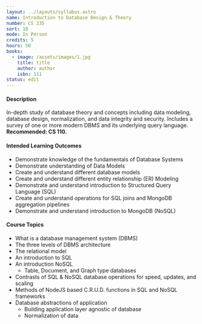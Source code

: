 ```yaml
---
layout: ../layouts/syllabus.astro
name: Introduction to Database Design & Theory
number: CS 235
sort: 10
mode: In Person
credits: 5
hours: 50
books:
  - image: /assets/images/1.jpg
    title: title
    author: author
    isbn: 111
status: edit
---
```


<!-- Rationale for changes: To add non-relational databases and their methods.
GRISMER: In general these MCOs are general enough to apply to what we do AND what they do on the main campus. What are we missing? I can see that the Topics only cover SQL we should add broad topic areas for NoSql -->

#### Description

In-depth study of database theory and concepts including data modeling, database design, normalization, and data integrity and security. Includes a survey of one or more modern DBMS and its underlying query language. **Recommended: CS 110.**

#### Intended Learning Outcomes

- Demonstrate knowledge of the fundamentals of Database Systems
- Demonstrate understanding of Data Models
- Create and understand different database models
- Create and understand different entity relationship (ER) Modeling
- Demonstrate and understand introduction to Structured Query Language (SQL)
- Create and understand operations for SQL joins and MongoDB aggregation pipelines
- Demonstrate and understand introduction to MongoDB (NoSQL)

#### Course Topics

- What is a database management system (DBMS)
- The three levels of DBMS architecture
- The relational model
- An introduction to SQL
- An introduction NoSQL
  - Table, Document, and Graph type databases
- Contrasts of SQL & NoSQL database operations for speed, updates, and scaling
- Methods of NodeJS based C.R.U.D. functions in SQL and NoSQL frameworks
- Database abstractions of application
  - Building application layer agnostic of database
  - Normalization of data
